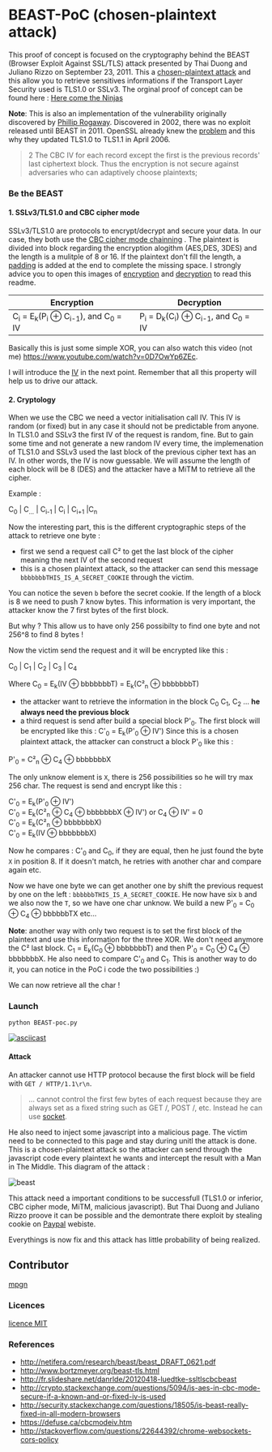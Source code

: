 # BEAST-PoC (chosen-plaintext attack)

This proof of concept is focused on the cryptography behind the BEAST (Browser Exploit Against SSL/TLS) attack presented by Thai Duong and Juliano Rizzo on September 23, 2011. This a [chosen-plaintext attack](https://en.wikipedia.org/wiki/Chosen-plaintext_attack) and this allow you to retrieve sensitives informations if the Transport Layer Security used is TLS1.0 or SSLv3.
The orginal proof of concept can be found here : [Here come the Ninjas](http://netifera.com/research/beast/beast_DRAFT_0621.pdf)

**Note**: This is also an implementation of the vulnerability originally discovered by [Phillip Rogaway](https://en.wikipedia.org/wiki/Phillip_Rogaway). Discovered in 2002, there was no exploit released until BEAST in 2011. OpenSSL already knew the [problem](https://www.openssl.org/~bodo/tls-cbc.txt) and this why they updated TLS1.0 to TLS1.1 in April 2006.

> 2 The CBC IV for each record except the first is the previous records' last
   ciphertext block.  Thus the encryption is not secure against adversaries who
   can adaptively choose plaintexts;

### Be the BEAST

#### 1. SSLv3/TLS1.0 and CBC cipher mode

SSLv3/TLS1.0 are protocols to encrypt/decrypt and secure your data. In our case, they both use the [CBC cipher mode chainning](https://en.wikipedia.org/wiki/Block_cipher_mode_of_operation#Cipher_Block_Chaining_.28CBC.29) . The plaintext is divided into block regarding the encryption alogithm (AES,DES, 3DES) and the length is a mulitple of 8 or 16. If the plaintext don't fill the length, a [padding](https://en.wikipedia.org/wiki/Padding_(cryptography)#PKCS7) is added at the end to complete the missing space. I strongly advice you to open this images of [encryption](https://upload.wikimedia.org/wikipedia/commons/thumb/8/80/CBC_encryption.svg/601px-CBC_encryption.svg.png) and [decryption](https://upload.wikimedia.org/wikipedia/commons/thumb/2/2a/CBC_decryption.svg/601px-CBC_decryption.svg.png) to read this readme.


Encryption | Decryption
--- | --- 
C<sub>i</sub> = E<sub>k</sub>(P<sub>i</sub> ⊕ C<sub>i-1</sub>), and C<sub>0</sub> = IV | P<sub>i</sub> = D<sub>k</sub>(C<sub>i</sub>) ⊕ C<sub>i-1</sub>, and C<sub>0</sub> = IV
 
Basically this is just some simple XOR, you can also watch this video (not me) https://www.youtube.com/watch?v=0D7OwYp6ZEc. 

I will introduce the [IV](https://en.wikipedia.org/wiki/Initialization_vector) in the next point. Remember that all this property will help us to drive our attack.

#### 2. Cryptology

When we use the CBC we need a vector initialisation call IV. This IV is random (or fixed) but in any case it should not be predictable from anyone. In TLS1.0 and SSLv3 the first IV of the request is random, fine. But to gain some time and not generate a new random IV every time, the implemenation of TLS1.0 and SSLv3 used the last block of the previous cipher text has an IV. In other words, the IV is now guessable.
We will assume the length of each block will be 8 (DES) and the attacker have a MiTM to retrieve all the cipher.

Example :

C<sub>0</sub> | C<sub>...</sub> | C<sub>i-1</sub> | C<sub>i</sub> | C<sub>i+1</sub> |C<sub>n</sub>

Now the interesting part, this is the different cryptographic steps of the attack to retrieve one byte : 

* first we send a request call C² to get the last block of the cipher meaning the next IV of the second request
* this is a chosen plaintext attack, so the attacker can send this message `bbbbbbbTHIS_IS_A_SECRET_COOKIE` through the victim.

You can notice the seven `b` before the secret cookie. If the length of a block is 8 we need to push 7 know bytes. This information is very important, the attacker know the 7 first bytes of the first block. 

But why ? This allow us to have only 256 possibilty to find one byte and not 256^8 to find 8 bytes !  

Now the victim send the request and it will be encrypted like this :

C<sub>0</sub> | C<sub>1</sub> | C<sub>2</sub> | C<sub>3</sub> | C<sub>4</sub>

Where C<sub>0</sub> = E<sub>k</sub>(IV ⊕ bbbbbbbT) = E<sub>k</sub>(C²<sub>n</sub> ⊕ bbbbbbbT)

* the attacker want to retrieve the information in the block C<sub>0</sub> C<sub>1</sub>, C<sub>2</sub> ... **he always need the previous block**
* a third request is send after build a special block P'<sub>0</sub>. The first block will be encrypted like this : C'<sub>0</sub> = E<sub>k</sub>(P'<sub>0</sub> ⊕ IV')
Since this is a chosen plaintext attack, the attacker can construct a block P'<sub>0</sub> like this :

P'<sub>0</sub> = C²<sub>n</sub> ⊕ C<sub>4</sub> ⊕ bbbbbbbX

The only unknow element is `X`, there is 256 possibilities so he will try max 256 char.
The request is send and encrypt like this :

C'<sub>0</sub> = E<sub>k</sub>(P'<sub>0</sub> ⊕ IV') <br>
C'<sub>0</sub> = E<sub>k</sub>(C²<sub>n</sub> ⊕ C<sub>4</sub> ⊕ bbbbbbbX ⊕ IV') or C<sub>4</sub> ⊕ IV' = 0 <br>
C'<sub>0</sub> = E<sub>k</sub>(C²<sub>n</sub> ⊕ bbbbbbbX) <br>
C'<sub>0</sub> = E<sub>k</sub>(IV ⊕ bbbbbbbX) <br>

Now he compares : C'<sub>0</sub> and C<sub>0</sub>, if they are equal, then he just found the byte `X` in position 8. If it doesn't match, he retries with another char and compare again etc.

Now we have one byte we can get another one by shift the previous request by one on the left : `bbbbbbTHIS_IS_A_SECRET_COOKIE`. He now have six `b` and we also now the `T`, so we have one char unknow. We build a new P'<sub>0</sub> = C<sub>0</sub> ⊕ C<sub>4</sub> ⊕ bbbbbbTX etc...

**Note**: another way with only two request is to set the first block of the plaintext and use this information for the three XOR. We don't need anymore the C² last block. C<sub>1</sub> = E<sub>k</sub>(C<sub>0</sub> ⊕ bbbbbbbT) and then P'<sub>0</sub> = C<sub>0</sub> ⊕ C<sub>4</sub> ⊕ bbbbbbbX. He also need to compare C'<sub>0</sub> and C<sub>1</sub>.
This is another way to do it, you can notice in the PoC i code the two possibilities :)

We can now retrieve all the char !

### Launch

```
python BEAST-poc.py
```

[![asciicast](https://asciinema.org/a/40094.png)](https://asciinema.org/a/40094)

#### Attack

An attacker cannot use HTTP protocol because the first block will be field with `GET / HTTP/1.1\r\n`.

> ... cannot control the first few bytes of each request because they are always
set as a fixed string such as GET /, POST /, etc. Instead he can use [socket](https://en.wikipedia.org/wiki/Network_socket).

He also need to inject some javascript into a malicious page. The victim need to be connected to this page and stay during unitl the attack is done.
This is a chosen-plaintext attack so the attacker can send through the javascript code every plaintext he wants and intercept the result with a Man in The Middle. This diagram of the attack :

![beast](https://user-images.githubusercontent.com/5891788/52014211-41b1f780-24df-11e9-9af3-c0ae82f8df7e.png)

This attack need a important conditions to be successfull (TLS1.0 or inferior, CBC cipher mode, MiTM, malicious javascript). But Thai Duong and Juliano Rizzo proove it can be possible and the demontrate there exploit by stealing cookie on [Paypal](https://www.youtube.com/watch?v=BTqAIDVUvrU) webiste.

Everythings is now fix and this attack has little probability of being realized.

## Contributor

[mpgn](https://github.com/mpgn) 

### Licences

[licence MIT](https://github.com/mpgn/BEAST-PoC/blob/master/LICENSE)

### References

* http://netifera.com/research/beast/beast_DRAFT_0621.pdf
* http://www.bortzmeyer.org/beast-tls.html
* http://fr.slideshare.net/danrlde/20120418-luedtke-ssltlscbcbeast
* http://crypto.stackexchange.com/questions/5094/is-aes-in-cbc-mode-secure-if-a-known-and-or-fixed-iv-is-used
* http://security.stackexchange.com/questions/18505/is-beast-really-fixed-in-all-modern-browsers
* https://defuse.ca/cbcmodeiv.htm
* http://stackoverflow.com/questions/22644392/chrome-websockets-cors-policy
